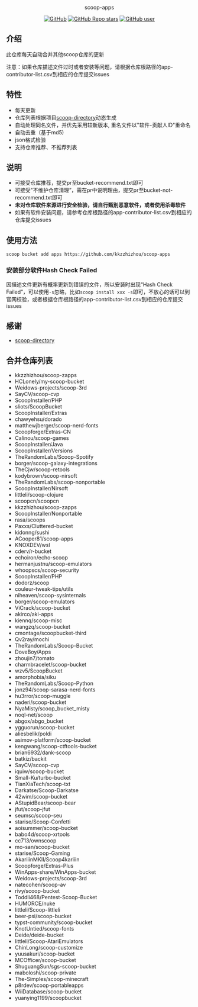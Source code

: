 <p align="center">
  scoop-apps
</p>
<p align="center">
  <a href="https://github.com/kkzzhizhou/scoop-apps"><img alt="GitHub" src="https://img.shields.io/badge/Readme--Style-standard--repository-brightgreen?style=flat-square&color=f83500"/></a>
  <a href="https://github.com/kkzzhizhou/scoop-apps"><img alt="GitHub Repo stars" src="https://img.shields.io/github/stars/kkzzhizhou/scoop-apps?style=flat-square"/></a>
  <a href="https://github.com/kkzzhizhou"><img alt="GitHub user" src="https://img.shields.io/badge/author-kkzzhizhou-brightgreen?style=flat-square"/></a>
</p>


## 介绍

此仓库每天自动合并其他scoop仓库的更新

注意：如果仓库描述文件过时或者安装等问题，请根据仓库根路径的app-contributor-list.csv到相应的仓库提交issues

## 特性

- 每天更新
- 仓库列表根据项目[scoop-directory](https://github.com/rasa/scoop-directory)动态生成
- 自动处理同名文件，并优先采用较新版本, 重名文件以"软件-贡献人ID"重命名
- 自动去重（基于md5)
- json格式检验
- 支持仓库推荐、不推荐列表

## 说明

- 可接受仓库推荐，提交pr至bucket-recommend.txt即可
- 可接受"不维护仓库清理”，需在pr中说明理由，提交pr至bucket-not-recommend.txt即可
- **未对仓库软件来源进行安全检验，请自行甄别恶意软件，或者使用杀毒软件**
- 如果有软件安装问题，请参考仓库根路径的app-contributor-list.csv到相应的仓库提交issues

## 使用方法

```
scoop bucket add apps https://github.com/kkzzhizhou/scoop-apps
```

### 安装部分软件Hash Check Failed



因描述文件更新有概率更新到错误的文件，所以安装时出现“Hash Check Failed”，可以使用`-s`忽略，比如`scoop install xxx -s`即可，不放心的话可以到官网校验，或者根据仓库根路径的app-contributor-list.csv到相应的仓库提交issues

## 感谢

- [scoop-directory](https://github.com/rasa/scoop-directory)

## 合并仓库列表

- kkzzhizhou/scoop-zapps
- HCLonely/my-scoop-bucket
- Weidows-projects/scoop-3rd
- SayCV/scoop-cvp
- ScoopInstaller/PHP
- sliots/ScoopBucket
- ScoopInstaller/Extras
- chawyehsu/dorado
- matthewjberger/scoop-nerd-fonts
- Scoopforge/Extras-CN
- Calinou/scoop-games
- ScoopInstaller/Java
- ScoopInstaller/Versions
- TheRandomLabs/Scoop-Spotify
- borger/scoop-galaxy-integrations
- TheCjw/scoop-retools
- kodybrown/scoop-nirsoft
- TheRandomLabs/scoop-nonportable
- ScoopInstaller/Nirsoft
- littleli/scoop-clojure
- scoopcn/scoopcn
- kkzzhizhou/scoop-zapps
- ScoopInstaller/Nonportable
- rasa/scoops
- Paxxs/Cluttered-bucket
- kidonng/sushi
- ACooper81/scoop-apps
- KNOXDEV/wsl
- cderv/r-bucket
- echoiron/echo-scoop
- hermanjustnu/scoop-emulators
- whoopscs/scoop-security
- ScoopInstaller/PHP
- dodorz/scoop
- couleur-tweak-tips/utils
- niheaven/scoop-sysinternals
- borger/scoop-emulators
- ViCrack/scoop-bucket
- akirco/aki-apps
- kiennq/scoop-misc
- wangzq/scoop-bucket
- cmontage/scoopbucket-third
- Qv2ray/mochi
- TheRandomLabs/Scoop-Bucket
- DoveBoy/Apps
- zhoujin7/tomato
- charmbracelet/scoop-bucket
- wzv5/ScoopBucket
- amorphobia/siku
- TheRandomLabs/Scoop-Python
- jonz94/scoop-sarasa-nerd-fonts
- hu3rror/scoop-muggle
- naderi/scoop-bucket
- NyaMisty/scoop_bucket_misty
- noql-net/scoop
- abgox/abgo_bucket
- ygguorun/scoop-bucket
- aliesbelik/poldi
- asimov-platform/scoop-bucket
- kengwang/scoop-ctftools-bucket
- brian6932/dank-scoop
- batkiz/backit
- SayCV/scoop-cvp
- iquiw/scoop-bucket
- Small-Ku/turbo-bucket
- TianXiaTech/scoop-txt
- Darkatse/Scoop-Darkatse
- 42wim/scoop-bucket
- AStupidBear/scoop-bear
- jfut/scoop-jfut
- seumsc/scoop-seu
- starise/Scoop-Confetti
- aoisummer/scoop-bucket
- babo4d/scoop-xrtools
- cc713/ownscoop
- mo-san/scoop-bucket
- starise/Scoop-Gaming
- AkariiinMKII/Scoop4kariiin
- Scoopforge/Extras-Plus
- WinApps-share/WinApps-bucket
- Weidows-projects/scoop-3rd
- natecohen/scoop-av
- rivy/scoop-bucket
- Toddli468/Pentest-Scoop-Bucket
- HUMORCE/nuke
- littleli/Scoop-littleli
- beer-psi/scoop-bucket
- typst-community/scoop-bucket
- KnotUntied/scoop-fonts
- Deide/deide-bucket
- littleli/Scoop-AtariEmulators
- ChinLong/scoop-customize
- yuusakuri/scoop-bucket
- MCOfficer/scoop-bucket
- ShuguangSun/sgs-scoop-bucket
- maboloshi/scoop-private
- The-Simples/scoop-minecraft
- p8rdev/scoop-portableapps
- WiiDatabase/scoop-bucket
- yuanying1199/scoopbucket
